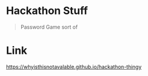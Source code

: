 # Hackathon Stuff
> Password Game sort of
# Link
https://whyisthisnotavalable.github.io/hackathon-thingy
